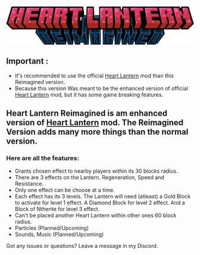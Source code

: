 ![banner](/images/heart_lantern_reimagined_banner.png)

## Important :
- It's recommended to use the official [Heart Lantern](/mods/heart-lantern/) mod than this Reimagined version.
- Because this version Was meant to be the enhanced version of official [Heart Lantern](/mods/heart-lantern/) mod, but it has some game breaking features.

## Heart Lantern Reimagined is am enhanced version of [Heart Lantern](/mods/heart-lantern/) mod. The Reimagined Version adds many more things than the normal version.

### Here are all the features:
- Grants chosen effect to nearby players within its 30 blocks radius.
- There are 3 effects on the Lantern.
   Regeneration, Speed and Resistance.
- Only one effect can be choose at a time.
- Each effect has its 3 levels.
   The Lantern will need (atleast) a Gold Block to activate for level 1 effect.
   A Diamond Block for level 2 effect.
   And a Block of Ntherite for level 3 effect.
- Can't be placed another Heart Lantern within other ones 60 block radius.
- Particles (Planned/Upcoming)
- Sounds, Music (Planned/Upcoming)

Got any issues or questions? Leave a message in my Discord.